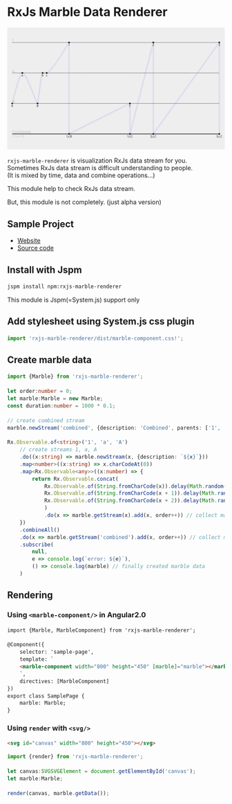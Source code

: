 # RxJs Marble Data Renderer

![Screenshot](readme.png)

`rxjs-marble-renderer` is visualization RxJs data stream for you.   
Sometimes RxJs data stream is difficult understanding to people.  
(It is mixed by time, data and combine operations...)   

This module help to check RxJs data stream.

But, this module is not completely. (just alpha version)

## Sample Project

- [Website](http://iamssen.github.io/--rxjs-marble-renderer/)
- [Source code](https://github.com/iamssen/--rxjs-marble-renderer)

## Install with Jspm
```sh
jspm install npm:rxjs-marble-renderer
```

This module is Jspm(=System.js) support only

## Add stylesheet using System.js css plugin
```ts
import 'rxjs-marble-renderer/dist/marble-component.css!';
```

## Create marble data
```ts
import {Marble} from 'rxjs-marble-renderer';

let order:number = 0;
let marble:Marble = new Marble;
const duration:number = 1000 * 0.1;

// create combined stream
marble.newStream('combined', {description: 'Combined', parents: ['1', 'a', 'A']});

Rx.Observable.of<string>('1', 'a', 'A')
	// create streams 1, a, A
	.do((x:string) => marble.newStream(x, {description: `${x}`}))
	.map<number>((x:string) => x.charCodeAt(0))
	.map<Rx.Observable<any>>((x:number) => {
		return Rx.Observable.concat(
			Rx.Observable.of(String.fromCharCode(x)).delay(Math.random() * duration),
			Rx.Observable.of(String.fromCharCode(x + 1)).delay(Math.random() * duration),
			Rx.Observable.of(String.fromCharCode(x + 2)).delay(Math.random() * duration)
			)
			.do(x => marble.getStream(x).add(x, order++)) // collect marble → 1, a, A
	})
	.combineAll()
	.do(x => marble.getStream('combined').add(x, order++)) // collect marble → combined
	.subscribe(
		null,
		e => console.log(`error: ${e}`),
		() => console.log(marble) // finally created marble data
	)
```

## Rendering
### Using `<marble-component/>` in Angular2.0
```html
import {Marble, MarbleComponent} from 'rxjs-marble-renderer';

@Component({
	selector: 'sample-page',
	template: `
	<marble-component width="800" height="450" [marble]="marble"></marble-component>
	`,
	directives: [MarbleComponent]
})
export class SamplePage {
	marble: Marble;
}
```

### Using `render` with `<svg/>`
```html
<svg id="canvas" width="800" height="450"></svg>
```

```ts
import {render} from 'rxjs-marble-renderer';

let canvas:SVGSVGElement = document.getElementById('canvas');
let marble:Marble;

render(canvas, marble.getData());
```

